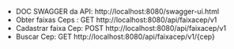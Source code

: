 - DOC SWAGGER da API: http://localhost:8080/swagger-ui.html
- Obter faixas Ceps : GET http://localhost:8080/api/faixacep/v1
- Cadastrar faixa Cep: POST http://localhost:8080/api/faixacep/v1
- Buscar Cep: GET http://localhost:8080/api/faixacep/v1/{cep}
